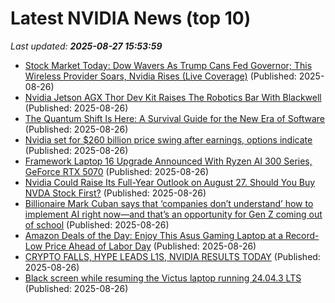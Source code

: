 # Latest NVIDIA News (top 10)
_Last updated: **2025-08-27 15:53:59**_

- [Stock Market Today: Dow Wavers As Trump Cans Fed Governor; This Wireless Provider Soars, Nvidia Rises (Live Coverage)](https://biztoc.com/x/484cedbafa5a03ec) (Published: 2025-08-26)
- [Nvidia Jetson AGX Thor Dev Kit Raises The Robotics Bar With Blackwell](https://www.forbes.com/sites/davealtavilla/2025/08/26/nvidia-jetson-agx-thor-dev-kit-raises-the-robotics-bar-with-blackwell/) (Published: 2025-08-26)
- [The Quantum Shift Is Here: A Survival Guide for the New Era of Software](https://devops.com/the-quantum-shift-is-here-a-survival-guide-for-the-new-era-of-software/) (Published: 2025-08-26)
- [Nvidia set for $260 billion price swing after earnings, options indicate](https://economictimes.indiatimes.com/markets/stocks/news/nvidia-set-for-260-billion-price-swing-after-earnings-options-indicate/articleshow/123529273.cms) (Published: 2025-08-26)
- [Framework Laptop 16 Upgrade Announced With Ryzen AI 300 Series, GeForce RTX 5070](https://www.phoronix.com/news/Framework-16-2025) (Published: 2025-08-26)
- [Nvidia Could Raise Its Full-Year Outlook on August 27. Should You Buy NVDA Stock First?](https://biztoc.com/x/a3c497639b0a535b) (Published: 2025-08-26)
- [Billionaire Mark Cuban says that ‘companies don’t understand’ how to implement AI right now—and that’s an opportunity for Gen Z coming out of school](https://fortune.com/2025/08/26/billionaire-mark-cuban-gen-z-job-opportunity-teach-ai-implementation-companies-struggles-to-understand-future-of-work-former-shark-tank-star/) (Published: 2025-08-26)
- [Amazon Deals of the Day: Enjoy This Asus Gaming Laptop at a Record-Low Price Ahead of Labor Day](https://www.cnet.com/deals/amazon-deals-of-the-day-august-26-2025/) (Published: 2025-08-26)
- [CRYPTO FALLS, HYPE LEADS L1S, NVIDIA RESULTS TODAY](https://decrypt.co/videos/interviews/vuaTtNr4/crypto-falls-hype-leads-l1s-nvidia-results-today) (Published: 2025-08-26)
- [Black screen while resuming the Victus laptop running 24.04.3 LTS](https://askubuntu.com/questions/1555069/black-screen-while-resuming-the-victus-laptop-running-24-04-3-lts) (Published: 2025-08-26)
